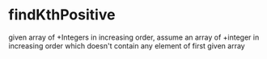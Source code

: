 # findKthPositive
given array of  +Integers  in increasing order, assume an array of +integer in increasing order which doesn't contain any element of first given array
